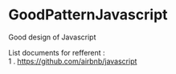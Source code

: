 # GoodPatternJavascript
Good design of Javascript

List documents for refferent : <br>
1 . https://github.com/airbnb/javascript
